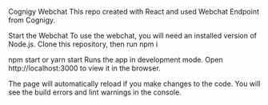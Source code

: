 Cognigy Webchat 
This repo created with React and used Webchat Endpoint from Cognigy.

Start the Webchat
To use the webchat, you will need an installed version of Node.js. Clone this repository, then run npm i

npm start or yarn start
Runs the app in development mode.
Open http://localhost:3000 to view it in the browser.

The page will automatically reload if you make changes to the code.
You will see the build errors and lint warnings in the console.
